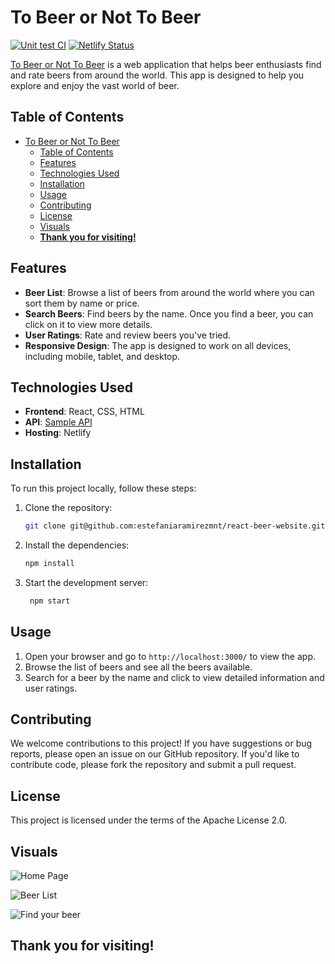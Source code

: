 # To Beer or Not To Beer

[![Unit test CI](https://github.com/estefaniaramirezmnt/react-beer-website/blob/main/.github/workflows/node.js.yml/badge.svg)](https://github.com/estefaniaramirezmnt/react-beer-website/blob/main/.github/workflows/node.js.yml)
[![Netlify Status](https://api.netlify.com/api/v1/badges/04ee72d7-4164-478a-9a0c-0593af0b72a7/deploy-status)](https://app.netlify.com/sites/tobeerornottobeer/deploys)

[To Beer or Not To Beer](https://tobeerornottobeer.netlify.app/) is a web application that helps beer enthusiasts find and rate beers from around the world. This app is designed to help you explore and enjoy the vast world of beer.

## Table of Contents

- [To Beer or Not To Beer](#to-beer-or-not-to-beer)
  - [Table of Contents](#table-of-contents)
  - [Features](#features)
  - [Technologies Used](#technologies-used)
  - [Installation](#installation)
  - [Usage](#usage)
  - [Contributing](#contributing)
  - [License](#license)
  - [Visuals](#visuals)
  - [**Thank you for visiting!**](#thank-you-for-visiting)

## Features

- **Beer List**: Browse a list of beers from around the world where you can sort them by name or price.
- **Search Beers**: Find beers by the name. Once you find a beer, you can click on it to view more details.
- **User Ratings**: Rate and review beers you've tried.
- **Responsive Design**: The app is designed to work on all devices, including mobile, tablet, and desktop.

## Technologies Used

- **Frontend**: React, CSS, HTML
- **API**: [Sample API](https://sampleapis.com/api-list/beers)
- **Hosting**: Netlify

## Installation

To run this project locally, follow these steps:

1. Clone the repository:
   ```bash
   git clone git@github.com:estefaniaramirezmnt/react-beer-website.git
    ```
2. Install the dependencies:
   ```bash
   npm install
   ```
3. Start the development server:
   ```bash
    npm start
    ```

## Usage 
1. Open your browser and go to `http://localhost:3000/` to view the app.
2. Browse the list of beers and see all the beers available.
3. Search for a beer by the name and click to view detailed information and user ratings.

## Contributing

We welcome contributions to this project! If you have suggestions or bug reports, please open an issue on our GitHub repository. If you'd like to contribute code, please fork the repository and submit a pull request.

## License

This project is licensed under the terms of the Apache License 2.0.

## Visuals
![Home Page](./public/screenshot1.png)

![Beer List](./public/screenshot2.png)

![Find your beer](./public/screenshot3.png)

## **Thank you for visiting!**